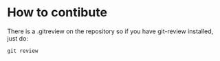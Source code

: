 # How to contibute

There is a .gitreview on the repository so if you have git-review installed,
just do:

    git review
